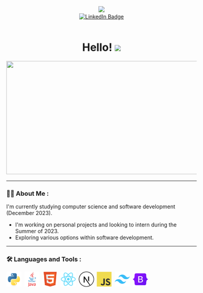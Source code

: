 <div id="header" align="center">
    <img src="https://media.giphy.com/media/uprwwjptZW4Za/giphy.gif" width="200"/>
    <div id="badges">
      <a href="https://www.linkedin.com/in/david-kulis-441b93198/">
        <img src="https://img.shields.io/badge/LinkedIn-blue?style=for-the-badge&logo=linkedin&logoColor=white" alt="LinkedIn Badge"/>
      </a>
    </div>
    <img src="https://komarev.com/ghpvc/?username=Daveedai&style=flat-square&color=blue" alt=""/>
    <h1>
      Hello!
      <img src="https://media.giphy.com/media/hvRJCLFzcasrR4ia7z/giphy.gif" width="30px"/>
    </h1>
</div>
<div align="center">
    <img src="https://media.giphy.com/media/dWesBcTLavkZuG35MI/giphy.gif" width="600" height="300"/>
</div>

---

### 👨‍💻 About Me :
I'm currently studying computer science and software development (December 2023).
- I'm working on personal projects and looking to intern during the Summer of 2023.
- Exploring various options within software development.

---

### 🛠️ Languages and Tools :
<div>
  <img src="https://github.com/devicons/devicon/blob/master/icons/python/python-original.svg" title="Python" alt="Python" width="40" height="40"/>&nbsp;
  <img src="https://github.com/devicons/devicon/blob/master/icons/java/java-original-wordmark.svg" title="Java" alt="Java" width="40" height="40"/>&nbsp;
  <img src="https://github.com/devicons/devicon/blob/master/icons/html5/html5-original.svg" title="HTML5" alt="HTML5" width="40" height="40"/>&nbsp;
  <img src="https://github.com/devicons/devicon/blob/master/icons/react/react-original.svg" title="React" alt="React" 
  width="40" height="40"/>&nbsp;
  <img src="https://github.com/devicons/devicon/blob/master/icons/nextjs/nextjs-line.svg" title="Next.js" alt"Next.js" width="40" height="40"/>&nbsp;
  <img src="https://github.com/devicons/devicon/blob/master/icons/javascript/javascript-original.svg" title="JavaScript" alt="JavaScript" 
  width="40" height="40"/>&nbsp;
  <img src="https://github.com/devicons/devicon/blob/master/icons/tailwindcss/tailwindcss-plain.svg" title="TailwindCSS" alt="TailwindCSS" width="40" height="40"/>&nbsp;
  <img src="https://github.com/devicons/devicon/blob/master/icons/bootstrap/bootstrap-original.svg" title="Bootstrap" alt="Bootstrap"
  width="40" height="40"/>&nbsp;
</div>
<!---
Daveedai/Daveedai is a ✨ special ✨ repository because its `README.md` (this file) appears on your GitHub profile.
You can click the Preview link to take a look at your changes.
--->
